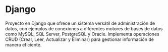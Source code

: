 # Django
Proyecto en Django que ofrece un sistema versátil de administración de datos, con ejemplos de conexiones a diferentes motores de bases de datos como MySQL, SQL Server, PostgreSQL y Oracle. Implementa operaciones CRUD (Crear, Leer, Actualizar y Eliminar) para gestionar información de manera eficiente.
